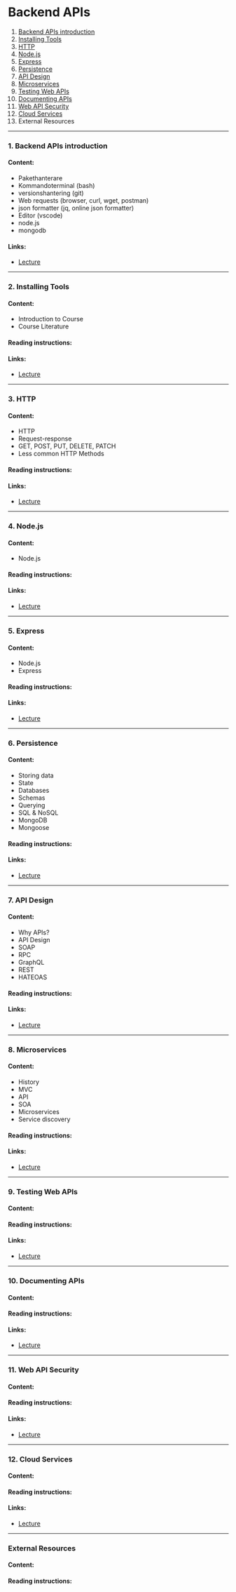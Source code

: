 # Backend APIs

1. [Backend APIs introduction](/courses/backend-api/lectures/lecture-backend-api-1-intro.md)
2. [Installing Tools](/courses/backend-api/lectures/lecture-backend-api-2-installing-tools.md)
3. [HTTP](/courses/backend-api/lectures/lecture-backend-api-3-http.md)
4. [Node.js](/courses/backend-api/lectures/lecture-backend-api-4-nodejs.md)
5. [Express](/courses/backend-api/lectures/lecture-backend-api-5-express.md)
6. [Persistence](/courses/backend-api/lectures/lecture-backend-api-6-persistence.md)
7. [API Design](/courses/backend-api/lectures/lecture-backend-api-7-api-design.md)
8. [Microservices](/courses/backend-api/lectures/lecture-backend-api-8-microservices.md)
9. [Testing Web APIs](/courses/backend-api/lectures/lecture-backend-api-9-testing.md)
10. [Documenting APIs](/courses/backend-api/lectures/lecture-backend-api-10-documentation.md)
11. [Web API Security](/courses/backend-api/lectures/lecture-backend-api-11-security.md)
12. [Cloud Services](/courses/backend-api/lectures/lecture-backend-api-12-cloud.md)
13. External Resources 

---

### 1. Backend APIs introduction

#### Content:
* Pakethanterare
* Kommandoterminal (bash)
* versionshantering (git)
* Web requests (browser, curl, wget, postman)
* json formatter (jq, online json formatter)
* Editor (vscode)
* node.js
* mongodb

#### Links:
* [Lecture](/courses/backend-api/lectures/lecture-backend-api-1-intro.md)

---

### 2. Installing Tools

#### Content:
* Introduction to Course
* Course Literature

#### Reading instructions:

#### Links:
* [Lecture](/courses/backend-api/lectures/lecture-backend-api-2-installing-tools.md)

---

### 3. HTTP

#### Content:
* HTTP
* Request-response
* GET, POST, PUT, DELETE, PATCH
* Less common HTTP Methods
#### Reading instructions:

#### Links:
* [Lecture](/courses/backend-api/lectures/lecture-backend-api-3-http.md)

---

### 4. Node.js

#### Content:
* Node.js

#### Reading instructions:

#### Links:
* [Lecture](/courses/backend-api/lectures/lecture-backend-api-4-nodejs.md)

---

### 5. Express

#### Content:
* Node.js
* Express

#### Reading instructions:

#### Links:
* [Lecture](/courses/backend-api/lectures/lecture-backend-api-5-express.md)

---

### 6. Persistence 

#### Content:
* Storing data
* State
* Databases
* Schemas
* Querying
* SQL & NoSQL
* MongoDB
* Mongoose

#### Reading instructions:

#### Links:
* [Lecture](/courses/backend-api/lectures/lecture-backend-api-6-persistence.md)

---

### 7. API Design 


#### Content:
* Why APIs?
* API Design
* SOAP
* RPC
* GraphQL
* REST
* HATEOAS

#### Reading instructions:

#### Links:
* [Lecture](/courses/backend-api/lectures/lecture-backend-api-7-api-design.md)

---

### 8. Microservices 


#### Content:
* History
* MVC
* API
* SOA
* Microservices
* Service discovery

#### Reading instructions:

#### Links:
* [Lecture](/courses/backend-api/lectures/lecture-backend-api-8-microservices.md)

---

### 9. Testing Web APIs 


#### Content:

#### Reading instructions:

#### Links:
* [Lecture](/courses/backend-api/lectures/lecture-backend-api-9-testing.md)

---

### 10. Documenting APIs 

#### Content:

#### Reading instructions:

#### Links:
* [Lecture](/courses/backend-api/lectures/lecture-backend-api-10-documentation.md)

---

### 11. Web API Security 

#### Content:

#### Reading instructions:

#### Links:
* [Lecture](/courses/backend-api/lectures/lecture-backend-api-11-security.md)

---

### 12. Cloud Services 

#### Content:

#### Reading instructions:

#### Links:
* [Lecture](/courses/backend-api/lectures/lecture-backend-api-12-cloud.md)

---

### External Resources 

#### Content:

#### Reading instructions:
